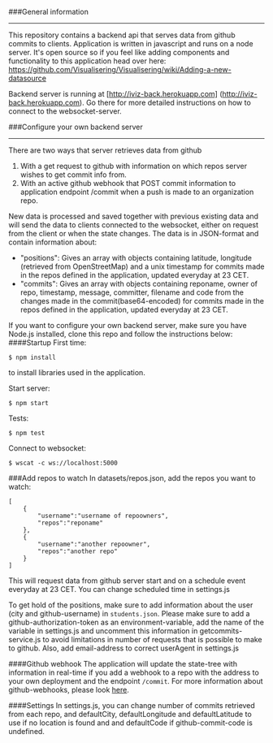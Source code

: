 ###General information
- - - - - - - - - - - - - - - - - - - - - - - - - - - - - - - - - - - - - - - - - - - - - - - - - - - - - - - - - - - - - - - - - - - - -
This repository contains a backend api that serves data from github commits to clients. 
Application is written in javascript and runs on a node server. It's open source so if 
you feel like adding components and functionality to this application head over here:
<a>https://github.com/Visualisering/Visualisering/wiki/Adding-a-new-datasource</a>

Backend server is running at [http://iviz-back.herokuapp.com] (http://iviz-back.herokuapp.com). Go there for more detailed instructions on how to connect to the websocket-server.

###Configure your own backend server
- - - - - - - - - - - - - - - - - - - - - - - - - - - - - - - - - - - - - - - - - - - - - - - - - - - - - - - - - - - - - - - - - - - - -
There are two ways that server retrieves data from github</br>
1. With a get request to github with information on which repos server wishes to get commit info from.<br>
2. With an active github webhook that POST commit information to application endpoint /commit when a push is
made to an organization repo.

New data is processed and saved together with previous existing data and will send the data to clients connected to the websocket, either on request from the client or when the state changes.
 The data is in JSON-format and contain information about:
 <ul>
        <li>"positions": Gives an array with objects containing latitude, longitude (retrieved from OpenStreetMap) and a unix timestamp for commits made in the repos defined in the application, updated everyday at 23 CET.</li>
        <li>"commits": Gives an array with objects containing reponame, owner of repo, timestamp, message, committer, filename and code from the changes made in the commit(base64-encoded) for commits made in the repos defined in the application, updated everyday at 23 CET.</li>
    </ul>

If you want to configure your own backend server, make sure you have Node.js installed, clone this repo and follow the instructions below:
####Startup
First time:
```shell
$ npm install
``` 
to install libraries used in the application.

Start server:

```shell
$ npm start
```

Tests:

```shell
$ npm test
```

Connect to websocket:

```shell
$ wscat -c ws://localhost:5000
```
###Add repos to watch
In datasets/repos.json, add the repos you want to watch:
```
[
    {
        "username":"username of repoowners",
        "repos":"reponame"
    },
    {
        "username":"another repoowner",
        "repos":"another repo"
    }
]
```
This will request data from github server start and on a schedule event everyday at 23 CET. You can change scheduled time in settings.js

To get hold of the positions, make sure to add information about the user (city and github-username) in ```students.json```. Please make sure to add a github-authorization-token as an environment-variable, add the name of the variable in settings.js and uncomment this information in getcommits-service.js to
avoid limitations in number of requests that is possible to make to github. Also, add email-address to correct userAgent in settings.js

####Github webhook
The application will update the state-tree with information in real-time if you add a webhook to a repo with the address to your own deployment and the endpoint ```/commit```. For more information about github-webhooks, please look [here](https://developer.github.com/webhooks/).

####Settings
In settings.js, you can change number of commits retrieved from each repo, and defaultCity, defaultLongitude and defaultLatitude to use if no location is found and and defaultCode if github-commit-code is undefined.

